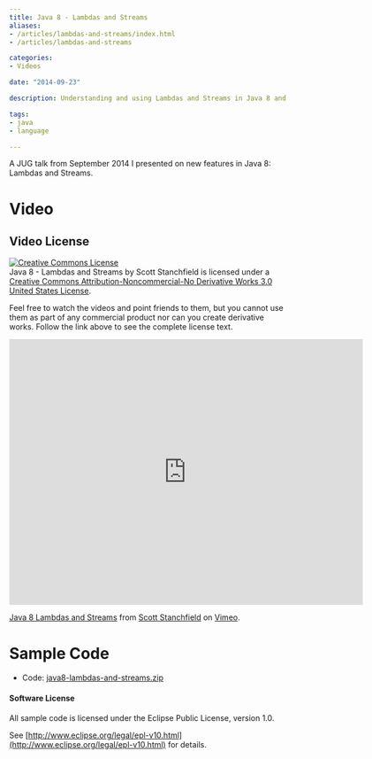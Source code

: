 ```yaml
---
title: Java 8 - Lambdas and Streams
aliases:
- /articles/lambdas-and-streams/index.html
- /articles/lambdas-and-streams

categories:
- Videos

date: "2014-09-23"

description: Understanding and using Lambdas and Streams in Java 8 and beyond.

tags:
- java
- language

---
```

A JUG talk from September 2014 I presented on new features in Java 8: Lambdas and Streams.

<!--more-->

# Video

## Video License

[![Creative Commons License](http://i.creativecommons.org/l/by-nc-nd/3.0/us/88x31.png)](http://creativecommons.org/licenses/by-nc-nd/3.0/us/)  
Java 8 - Lambdas and Streams by Scott Stanchfield is licensed under a [Creative Commons Attribution-Noncommercial-No Derivative Works 3.0 United States License](http://creativecommons.org/licenses/by-nc-nd/3.0/us/).  
  
Feel free to watch the videos and point friends to them, but you cannot use them as part of any commercial product nor can you create derivative works. Follow the link above to see the complete license text.

<iframe src="https://player.vimeo.com/video/107004255" width="640" height="480" frameborder="0" webkitallowfullscreen mozallowfullscreen allowfullscreen></iframe>
<p><a href="https://vimeo.com/107004255">Java 8 Lambdas and Streams</a> from <a href="https://vimeo.com/user566590">Scott Stanchfield</a> on <a href="https://vimeo.com">Vimeo</a>.</p>

# Sample Code

*   Code: [java8-lambdas-and-streams.zip](java8-lambdas-and-streams.zip)

#### Software License

All sample code is licensed under the Eclipse Public License, version 1.0.

See [http://www.eclipse.org/legal/epl-v10.html](http://www.eclipse.org/legal/epl-v10.html) for details.